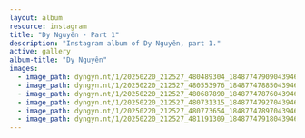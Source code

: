 ```yaml
---
layout: album
resource: instagram
title: "Dy Nguyên - Part 1"
description: "Instagram album of Dy Nguyên, part 1."
active: gallery
album-title: "Dy Nguyên"
images:
  - image_path: dyngyn.nt/1/20250220_212527_480489304_18487747909043946_1699785561089507805_n.jpg
  - image_path: dyngyn.nt/1/20250220_212527_480553976_18487747885043946_6967286616831774996_n.jpg
  - image_path: dyngyn.nt/1/20250220_212527_480687890_18487747876043946_3861040415104725321_n.jpg
  - image_path: dyngyn.nt/1/20250220_212527_480731315_18487747927043946_8977336850561469252_n.jpg
  - image_path: dyngyn.nt/1/20250220_212527_480773654_18487747897043946_2527233077786558650_n.jpg
  - image_path: dyngyn.nt/1/20250220_212527_481191309_18487747918043946_6380559376816304586_n.jpg
---
```

